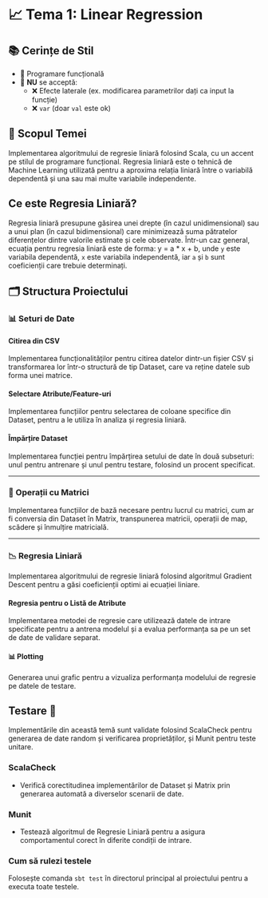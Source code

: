 # 📈 Tema 1: Linear Regression

## 📚 Cerințe de Stil
- 🔄 Programare funcțională
- 🚫 **NU** se acceptă:
  - ❌ Efecte laterale (ex. modificarea parametrilor dați ca input la funcție)
  - ❌ `var` (doar `val` este ok)

## 🎯 Scopul Temei
Implementarea algoritmului de regresie liniară folosind Scala, cu un accent pe stilul de programare funcțional. Regresia liniară este o tehnică de Machine Learning utilizată pentru a aproxima relația liniară între o variabilă dependentă și una sau mai multe variabile independente.

## Ce este Regresia Liniară?

Regresia liniară presupune găsirea unei drepte (în cazul unidimensional) sau a unui plan (în cazul bidimensional) care minimizează suma pătratelor diferențelor dintre valorile estimate și cele observate. Într-un caz general, ecuația pentru regresia liniară este de forma: y = a * x + b, unde `y` este variabila dependentă, `x` este variabila independentă, iar `a` și `b` sunt coeficienții care trebuie determinați.

## 🗂️ Structura Proiectului

### 📊 Seturi de Date

#### Citirea din CSV
Implementarea funcționalităților pentru citirea datelor dintr-un fișier CSV și transformarea lor într-o structură de tip Dataset, care va reține datele sub forma unei matrice.

#### Selectare Atribute/Feature-uri
Implementarea funcțiilor pentru selectarea de coloane specifice din Dataset, pentru a le utiliza în analiza și regresia liniară.

#### Împărțire Dataset
Implementarea funcției pentru împărțirea setului de date în două subseturi: unul pentru antrenare și unul pentru testare, folosind un procent specificat.

---

### 🧮 Operații cu Matrici
Implementarea funcțiilor de bază necesare pentru lucrul cu matrici, cum ar fi conversia din Dataset în Matrix, transpunerea matricii, operații de map, scădere și înmulțire matricială.

---

### 📉 Regresia Liniară
Implementarea algoritmului de regresie liniară folosind algoritmul Gradient Descent pentru a găsi coeficienții optimi ai ecuației liniare.

#### Regresia pentru o Listă de Atribute
Implementarea metodei de regresie care utilizează datele de intrare specificate pentru a antrena modelul și a evalua performanța sa pe un set de date de validare separat.

#### 📊 Plotting
Generarea unui grafic pentru a vizualiza performanța modelului de regresie pe datele de testare.

## Testare 🧪

Implementările din această temă sunt validate folosind ScalaCheck pentru generarea de date random și verificarea proprietăților, și Munit pentru teste unitare.

### ScalaCheck
- Verifică corectitudinea implementărilor de Dataset și Matrix prin generarea automată a diverselor scenarii de date.

### Munit
- Testează algoritmul de Regresie Liniară pentru a asigura comportamentul corect în diferite condiții de intrare.

### Cum să rulezi testele
Folosește comanda `sbt test` în directorul principal al proiectului pentru a executa toate testele.
